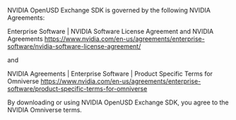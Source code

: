 NVIDIA OpenUSD Exchange SDK is governed by the following NVIDIA Agreements:

Enterprise Software | NVIDIA Software License Agreement and NVIDIA Agreements
https://www.nvidia.com/en-us/agreements/enterprise-software/nvidia-software-license-agreement/

and

NVIDIA Agreements | Enterprise Software | Product Specific Terms for Omniverse
https://www.nvidia.com/en-us/agreements/enterprise-software/product-specific-terms-for-omniverse

By downloading or using NVIDIA OpenUSD Exchange SDK, you agree to the NVIDIA Omniverse terms.
